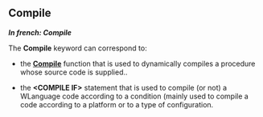 
## Compile

***In french: Compile***
	



<a name="XUse"></a>
<a name="Use"></a>
<a name="description"></a>
The **Compile** keyword can correspond to:

- the **[Compile](../WDLang1/3013015.md)** function that is used to dynamically compiles a procedure whose source code is supplied.. 

- the **&lt;COMPILE IF&gt;** statement that is used to compile (or not) a WLanguage code according to a condition (mainly used to compile a code according to a platform or to a type of configuration. 





